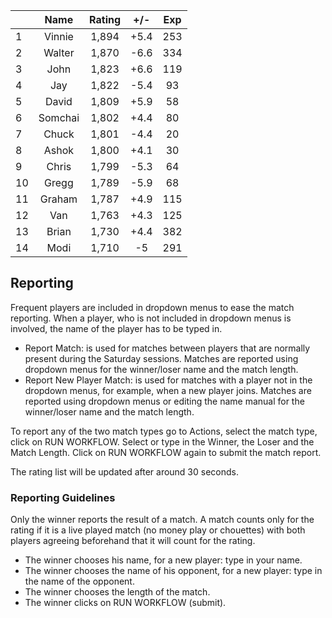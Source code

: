 | |Name|Rating|+/-|Exp|
|-|:--:|:----:|:-:|:-:|
|1|Vinnie|1,894|+5.4|253|
|2|Walter|1,870|-6.6|334|
|3|John|1,823|+6.6|119|
|4|Jay|1,822|-5.4|93|
|5|David|1,809|+5.9|58|
|6|Somchai|1,802|+4.4|80|
|7|Chuck|1,801|-4.4|20|
|8|Ashok|1,800|+4.1|30|
|9|Chris|1,799|-5.3|64|
|10|Gregg|1,789|-5.9|68|
|11|Graham|1,787|+4.9|115|
|12|Van|1,763|+4.3|125|
|13|Brian|1,730|+4.4|382|
|14|Modi|1,710|-5|291|

 

## Reporting

Frequent players are included in dropdown menus to ease the match reporting.
When a player, who is not included in dropdown menus is involved, the name of the player has to be typed in.

- Report Match:  is used for matches between players that are normally present during the Saturday sessions.
Matches are reported using dropdown menus for the winner/loser name and the match length.
- Report New Player Match:  is used for matches with a player not in the dropdown menus, for example, when a new player joins.
Matches are reported using dropdown menus or editing the name manual for the winner/loser name and the match length.

To report any of the two match types go to Actions, select the match type, click on RUN WORKFLOW.
Select or type in the Winner, the Loser and the Match Length.
Click on RUN WORKFLOW again to submit the match report.

The rating list will be updated after around 30 seconds.

### Reporting Guidelines

Only the winner reports the result of a match.
A match counts only for the rating if it is a live played match (no money play or chouettes)
with both players agreeing beforehand that it will count for the rating.

- The winner chooses his name, for a new player: type in your name.
- The winner chooses the name of his opponent, for a new player: type in the name of the opponent.
- The winner chooses the length of the match.
- The winner clicks on RUN WORKFLOW (submit).
